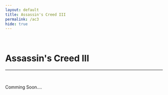 ```yaml
---
layout: default
title: Assassin's Creed III
permalink: /ac3
hide: true
---
```

<p><br></p>

Assassin's Creed III
=========

<hr style="height:2px;border-width:0;color:gray;background-color:gray">

<br>

Comming Soon....
